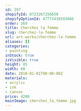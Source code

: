 ```yaml
---
id: 297
shopifyId: 8723267256650
shopifyOptionId: 47772438593866
order: 269
title: Cherchez la femme
slug: cherchez-la-femme
url: art-works/cherchez-la-femme
aliases: []
categories:
- painting
inStock: true
isVisible: true
height: 85
width: 60
date: 2018-01-01T00:00:00Z
materials:
- acrylic
- ink
- canvas
price: 4200
mainImage: cherchez_la_femme.jpg
---
```


